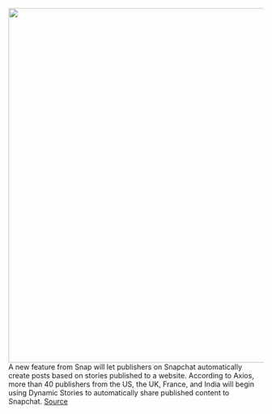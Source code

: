 <img src='https://cdn.vox-cdn.com/thumbor/TlJ-bVO2JliEG2dwNDbIn3fWgco=/0x0:1920x1080/1200x800/filters:focal(807x387:1113x693)/cdn.vox-cdn.com/uploads/chorus_image/image/70740642/Dynamic_Stories_US.0.png' width='700px' /><br/>
A new feature from Snap will let publishers on Snapchat automatically create posts based on stories published to a website. According to Axios, more than 40 publishers from the US, the UK, France, and India will begin using Dynamic Stories to automatically share published content to Snapchat.
<a href='https://www.theverge.com/2022/4/12/23022005/snap-dynamic-stories-newsrooms-rss'> Source <a/>